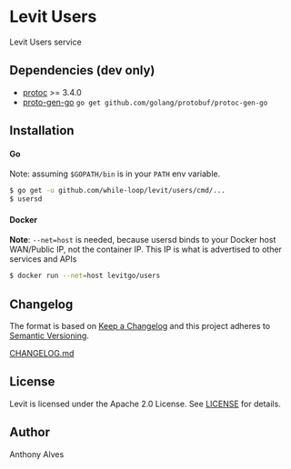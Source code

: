 Levit Users
===========

Levit Users service

Dependencies (dev only)
-----------------------

- [protoc](https://github.com/google/protobuf/releases) >= 3.4.0
- [proto-gen-go](https://github.com/golang/protpbuf)
```go get github.com/golang/protobuf/protoc-gen-go```

Installation
------------

#### Go

Note: assuming `$GOPATH/bin` is in your `PATH` env variable.

```bash
$ go get -u github.com/while-loop/levit/users/cmd/...
$ usersd
```

#### Docker

**Note**: `--net=host` is needed, because usersd binds to your Docker
host WAN/Public IP, not the container IP. This IP is what is advertised
to other services and APIs

```bash
$ docker run --net=host levitgo/users
```

Changelog
---------

The format is based on [Keep a Changelog](http://keepachangelog.com/) 
and this project adheres to [Semantic Versioning](http://semver.org/).

[CHANGELOG.md](CHANGELOG.md)

License
-------
Levit is licensed under the Apache 2.0 License.
See [LICENSE](LICENSE) for details.

Author
------

Anthony Alves

